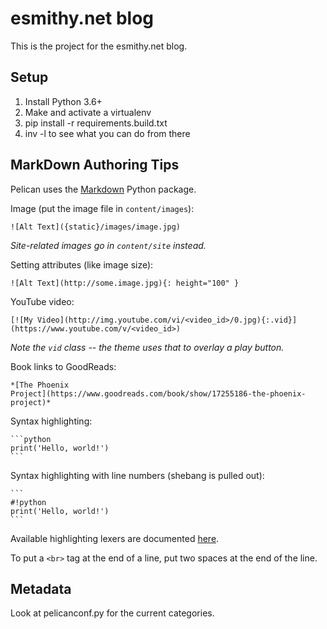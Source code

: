 esmithy.net blog
================

This is the project for the esmithy.net blog.

Setup
-----

1. Install Python 3.6+
2. Make and activate a virtualenv
3. pip install -r requirements.build.txt
4. inv -l to see what you can do from there


MarkDown Authoring Tips
-----------------------

Pelican uses the [Markdown](http://pythonhosted.org/Markdown/) Python package.

Image (put the image file in `content/images`):

    ![Alt Text]({static}/images/image.jpg)

*Site-related images go in `content/site` instead.*

Setting attributes (like image size):

    ![Alt Text](http://some.image.jpg){: height="100" }

YouTube video:

    [![My Video](http://img.youtube.com/vi/<video_id>/0.jpg){:.vid}](https://www.youtube.com/v/<video_id>)

*Note the `vid` class -- the theme uses that to overlay a play button.*

Book links to GoodReads:

    *[The Phoenix
    Project](https://www.goodreads.com/book/show/17255186-the-phoenix-project)*

Syntax highlighting:

    ```python
    print('Hello, world!')
    ```
    
Syntax highlighting with line numbers (shebang is pulled out):

    ```
    #!python
    print('Hello, world!')
    ```

Available highlighting lexers are documented 
[here](http://pygments.org/docs/lexers/).

To put a `<br>` tag at the end of a line, put two spaces at the end of the
line.

Metadata
--------

Look at pelicanconf.py for the current categories.

